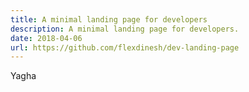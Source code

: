 ```yaml
---
title: A minimal landing page for developers
description: A minimal landing page for developers.
date: 2018-04-06
url: https://github.com/flexdinesh/dev-landing-page
---
```


Yagha